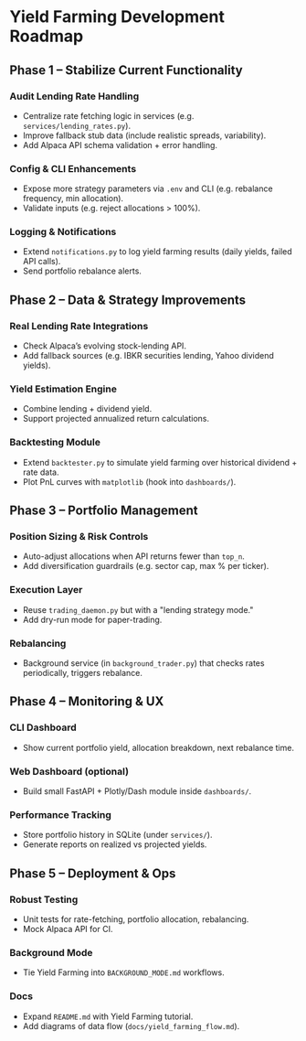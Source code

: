 # Yield Farming Development Roadmap

## Phase 1 – Stabilize Current Functionality

### Audit Lending Rate Handling
- Centralize rate fetching logic in services (e.g. `services/lending_rates.py`).
- Improve fallback stub data (include realistic spreads, variability).
- Add Alpaca API schema validation + error handling.

### Config & CLI Enhancements
- Expose more strategy parameters via `.env` and CLI (e.g. rebalance frequency, min allocation).
- Validate inputs (e.g. reject allocations > 100%).

### Logging & Notifications
- Extend `notifications.py` to log yield farming results (daily yields, failed API calls).
- Send portfolio rebalance alerts.

## Phase 2 – Data & Strategy Improvements

### Real Lending Rate Integrations
- Check Alpaca’s evolving stock-lending API.
- Add fallback sources (e.g. IBKR securities lending, Yahoo dividend yields).

### Yield Estimation Engine
- Combine lending + dividend yield.
- Support projected annualized return calculations.

### Backtesting Module
- Extend `backtester.py` to simulate yield farming over historical dividend + rate data.
- Plot PnL curves with `matplotlib` (hook into `dashboards/`).

## Phase 3 – Portfolio Management

### Position Sizing & Risk Controls
- Auto-adjust allocations when API returns fewer than `top_n`.
- Add diversification guardrails (e.g. sector cap, max % per ticker).

### Execution Layer
- Reuse `trading_daemon.py` but with a "lending strategy mode."
- Add dry-run mode for paper-trading.

### Rebalancing
- Background service (in `background_trader.py`) that checks rates periodically, triggers rebalance.

## Phase 4 – Monitoring & UX

### CLI Dashboard
- Show current portfolio yield, allocation breakdown, next rebalance time.

### Web Dashboard (optional)
- Build small FastAPI + Plotly/Dash module inside `dashboards/`.

### Performance Tracking
- Store portfolio history in SQLite (under `services/`).
- Generate reports on realized vs projected yields.

## Phase 5 – Deployment & Ops

### Robust Testing
- Unit tests for rate-fetching, portfolio allocation, rebalancing.
- Mock Alpaca API for CI.

### Background Mode
- Tie Yield Farming into `BACKGROUND_MODE.md` workflows.

### Docs
- Expand `README.md` with Yield Farming tutorial.
- Add diagrams of data flow (`docs/yield_farming_flow.md`).
